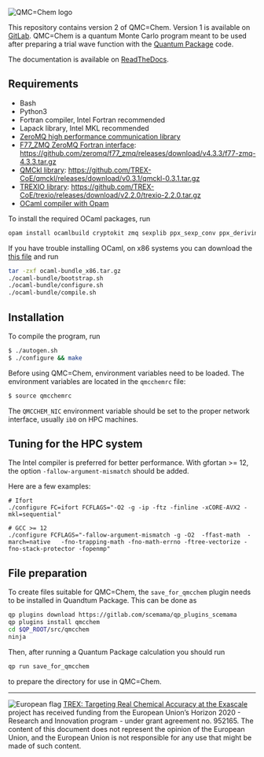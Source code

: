 ![QMC=Chem logo](https://github.com/trex-coe/qmcchem2/raw/master/docs/source/_static/QmcChemLogo.png)

This repository contains version 2 of QMC=Chem.
Version 1 is available on [GitLab](https://gitlab.com/scemama/qmcchem).
QMC=Chem is a quantum Monte Carlo program meant to be used after
preparing a trial wave function with the
[Quantum Package](https://github.com/quantumpackage/qp2) code.

The documentation is available on [ReadTheDocs](https://qmcchem2.readthedocs.io/en/latest/index.html).

Requirements
------------

* Bash
* Python3
* Fortran compiler, Intel Fortran recommended
* Lapack library, Intel MKL recommended
* [ZeroMQ high performance communication library](http://www.zeromq.org)
* [F77_ZMQ ZeroMQ Fortran interface](http://github.com/zeromq/f77_zmq/): https://github.com/zeromq/f77_zmq/releases/download/v4.3.3/f77-zmq-4.3.3.tar.gz
* [QMCkl library](https://github.com/trex-coe/qmckl): https://github.com/TREX-CoE/qmckl/releases/download/v0.3.1/qmckl-0.3.1.tar.gz
* [TREXIO library](https://github.com/trex-coe/trexio): https://github.com/TREX-CoE/trexio/releases/download/v2.2.0/trexio-2.2.0.tar.gz
* [OCaml compiler with Opam](http://github.com/ocaml)

To install the required OCaml packages, run
```bash
opam install ocamlbuild cryptokit zmq sexplib ppx_sexp_conv ppx_deriving getopt trexio
```

If you have trouble installing OCaml, on x86 systems you can download
the [this file](https://github.com/QuantumPackage/qp2-dependencies/raw/master/ocaml-bundle_x86.tar.gz)
and run
```bash
tar -zxf ocaml-bundle_x86.tar.gz
./ocaml-bundle/bootstrap.sh
./ocaml-bundle/configure.sh
./ocaml-bundle/compile.sh 
```


Installation
------------

To compile the program, run

```bash
$ ./autogen.sh
$ ./configure && make
```

Before using QMC=Chem, environment variables need to be loaded. The
environment variables are located in the `qmcchemrc` file:

```bash
$ source qmcchemrc
```

The `QMCCHEM_NIC` environment variable should be set to the proper network interface,
usually `ib0` on HPC machines.

Tuning for the HPC system
-------------------------

The Intel compiler is preferred for better performance.
With gfortan >= 12, the option `-fallow-argument-mismatch` should be added.

Here are a few examples:
```
# Ifort
./configure FC=ifort FCFLAGS="-O2 -g -ip -ftz -finline -xCORE-AVX2 -mkl=sequential"

# GCC >= 12
./configure FCFLAGS="-fallow-argument-mismatch -g -O2  -ffast-math  -march=native   -fno-trapping-math -fno-math-errno -ftree-vectorize -fno-stack-protector -fopenmp"
```


File preparation
----------------

To create files suitable for QMC=Chem, the `save_for_qmcchem` plugin
needs to be installed in Quandtum Package. This can be done as
```bash
qp plugins download https://gitlab.com/scemama/qp_plugins_scemama
qp plugins install qmcchem
cd $QP_ROOT/src/qmcchem
ninja
```

Then, after running a Quantum Package calculation you should run
```bash
qp run save_for_qmcchem
```
to prepare the directory for use in QMC=Chem.




-----------------
![European flag](https://trex-coe.eu/sites/default/files/inline-images/euflag.jpg)
[TREX: Targeting Real Chemical Accuracy at the Exascale](https://trex-coe.eu) project has received funding from the European Union’s Horizon 2020 - Research and Innovation program - under grant agreement no. 952165. The content of this document does not represent the opinion of the European Union, and the European Union is not responsible for any use that might be made of such content.
